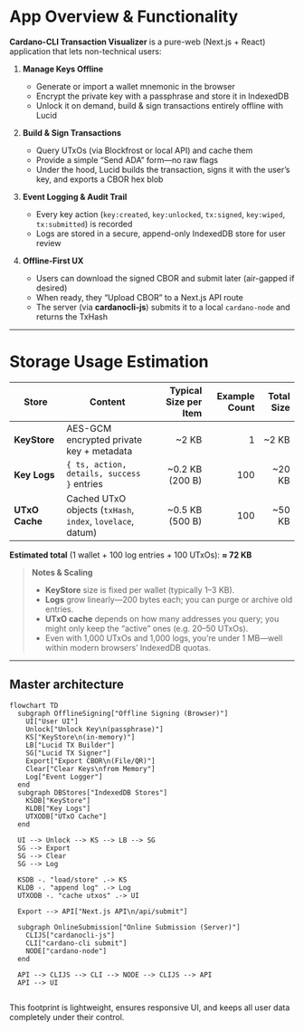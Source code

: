# App Overview & Functionality

**Cardano-CLI Transaction Visualizer** is a pure-web (Next.js + React) application that lets non-technical users:

1. **Manage Keys Offline**  
   - Generate or import a wallet mnemonic in the browser  
   - Encrypt the private key with a passphrase and store it in IndexedDB  
   - Unlock it on demand, build & sign transactions entirely offline with Lucid

2. **Build & Sign Transactions**  
   - Query UTxOs (via Blockfrost or local API) and cache them  
   - Provide a simple “Send ADA” form—no raw flags  
   - Under the hood, Lucid builds the transaction, signs it with the user’s key, and exports a CBOR hex blob

3. **Event Logging & Audit Trail**  
   - Every key action (`key:created`, `key:unlocked`, `tx:signed`, `key:wiped`, `tx:submitted`) is recorded  
   - Logs are stored in a secure, append-only IndexedDB store for user review

4. **Offline-First UX**  
   - Users can download the signed CBOR and submit later (air-gapped if desired)  
   - When ready, they “Upload CBOR” to a Next.js API route  
   - The server (via **cardanocli-js**) submits it to a local `cardano-node` and returns the TxHash

---

# Storage Usage Estimation

| Store           | Content                                                    | Typical Size per Item | Example Count | Total Size  |
|-----------------|------------------------------------------------------------|-----------------------:|--------------:|-----------:|
| **KeyStore**    | AES-GCM encrypted private key + metadata                   | ~2 KB                  | 1             | ~2 KB       |
| **Key Logs**    | `{ ts, action, details, success }` entries                 | ~0.2 KB (200 B)        | 100           | ~20 KB      |
| **UTxO Cache**  | Cached UTxO objects (`txHash`, `index`, `lovelace`, datum) | ~0.5 KB (500 B)        | 100           | ~50 KB      |

**Estimated total** (1 wallet + 100 log entries + 100 UTxOs): **≈ 72 KB**

> **Notes & Scaling**  
> - **KeyStore** size is fixed per wallet (typically 1–3 KB).  
> - **Logs** grow linearly—200 bytes each; you can purge or archive old entries.  
> - **UTxO cache** depends on how many addresses you query; you might only keep the “active” ones (e.g. 20–50 UTxOs).  
> - Even with 1,000 UTxOs and 1,000 logs, you’re under 1 MB—well within modern browsers’ IndexedDB quotas.
--- 
## Master architecture
```mermaid
flowchart TD
  subgraph OfflineSigning["Offline Signing (Browser)"]
    UI["User UI"]
    Unlock["Unlock Key\n(passphrase)"]
    KS["KeyStore\n(in-memory)"]
    LB["Lucid TX Builder"]
    SG["Lucid TX Signer"]
    Export["Export CBOR\n(File/QR)"]
    Clear["Clear Keys\nfrom Memory"]
    Log["Event Logger"]
  end
  subgraph DBStores["IndexedDB Stores"]
    KSDB["KeyStore"]
    KLDB["Key Logs"]
    UTXODB["UTxO Cache"]
  end

  UI --> Unlock --> KS --> LB --> SG
  SG --> Export
  SG --> Clear
  SG --> Log

  KSDB -. "load/store" .-> KS
  KLDB -. "append log" .-> Log
  UTXODB -. "cache utxos" .-> UI

  Export --> API["Next.js API\n/api/submit"]

  subgraph OnlineSubmission["Online Submission (Server)"]
    CLIJS["cardanocli-js"]
    CLI["cardano-cli submit"]
    NODE["cardano-node"]
  end

  API --> CLIJS --> CLI --> NODE --> CLIJS --> API
  API --> UI
 
```

This footprint is lightweight, ensures responsive UI, and keeps all user data completely under their control.

